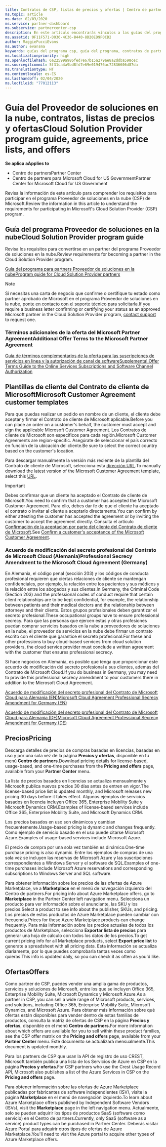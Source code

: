 ```yaml
---
title: Contratos de CSP, listas de precios y ofertas | Centro de partners
ms.topic: article
ms.date: 02/03/2020
ms.service: partner-dashboard
ms.subservice: partnercenter-csp
description: En este artículo encontrarás vínculos a las guías del programa Proveedor de soluciones en la nube, contratos de partners, contratos de clientes, listas de precios y ofertas.
ms.assetid: 9F11F571-D036-4C36-8440-8D20ED9F0CD2
author: MaggiePucciEvans
ms.author: evansma
keywords: guías del programa csp, guía del programa, contratos de partners, contratos de clientes, listas de precios, ofertas
ms.localizationpriority: high
ms.openlocfilehash: 6a22599a986fed7e67b15a279ae8a2ddba598cec
ms.sourcegitcommit: 5f31ca4a9bd8fd7e69e019476ac72836606d87da
ms.translationtype: HT
ms.contentlocale: es-ES
ms.lasthandoff: 02/04/2020
ms.locfileid: "77012113"
---
```

# <a name="cloud-solution-provider-program-guide-agreements-price-lists-and-offers"></a><span data-ttu-id="01856-104">Guía del Proveedor de soluciones en la nube, contratos, listas de precios y ofertas</span><span class="sxs-lookup"><span data-stu-id="01856-104">Cloud Solution Provider program guide, agreements, price lists, and offers</span></span>

<span data-ttu-id="01856-105">**Se aplica a**</span><span class="sxs-lookup"><span data-stu-id="01856-105">**Applies to**</span></span>

-  <span data-ttu-id="01856-106">Centro de partners</span><span class="sxs-lookup"><span data-stu-id="01856-106">Partner Center</span></span>
-  <span data-ttu-id="01856-107">Centro de partners para Microsoft Cloud for US Government</span><span class="sxs-lookup"><span data-stu-id="01856-107">Partner Center for Microsoft Cloud for US Government</span></span>


<span data-ttu-id="01856-108">Revisa la información de este artículo para comprender los requisitos para participar en el programa Proveedor de soluciones en la nube (CSP) de Microsoft.</span><span class="sxs-lookup"><span data-stu-id="01856-108">Review the information in this article to understand the requirements for participating in Microsoft's Cloud Solution Provider (CSP) program.</span></span>

## <a name="cloud-solution-provider-program-guide"></a><span data-ttu-id="01856-109">Guía del programa Proveedor de soluciones en la nube</span><span class="sxs-lookup"><span data-stu-id="01856-109">Cloud Solution Provider program guide</span></span>

<span data-ttu-id="01856-110">Revisa los requisitos para convertirse en un partner del programa Proveedor de soluciones en la nube.</span><span class="sxs-lookup"><span data-stu-id="01856-110">Review requirements for becoming a partner in the Cloud Solution Provider program.</span></span>

[<span data-ttu-id="01856-111">Guía del programa para partners Proveedor de soluciones en la nube</span><span class="sxs-lookup"><span data-stu-id="01856-111">Program guide for Cloud Solution Provider partners</span></span>](https://go.microsoft.com/fwlink/p/?LinkId=617100)

>[!Note]
><span data-ttu-id="01856-112">Si necesitas una carta de negocio que confirme o certifique tu estado como partner aprobado de Microsoft en el programa Proveedor de soluciones en la nube, [ponte en contacto con el soporte técnico](https://partner.microsoft.com/pcv/servicerequests/create) para solicitarla.</span><span class="sxs-lookup"><span data-stu-id="01856-112">If you require a business letter confirming or certifying your status as an approved Microsoft partner in the Cloud Solution Provider program, [contact support](https://partner.microsoft.com/pcv/servicerequests/create) to request one.</span></span>

### <a name="additional-offer-terms-to-the-microsoft-partner-agreement"></a><span data-ttu-id="01856-113">Términos adicionales de la oferta del Microsoft Partner Agreement</span><span class="sxs-lookup"><span data-stu-id="01856-113">Additional Offer Terms to the Microsoft Partner Agreement</span></span>

[<span data-ttu-id="01856-114">Guía de términos complementarios de la oferta para las suscripciones de servicios en línea y la autorización de canal de software</span><span class="sxs-lookup"><span data-stu-id="01856-114">Supplemental Offer Terms Guide to the Online Services Subscriptions and Software Channel Authorization</span></span>](https://query.prod.cms.rt.microsoft.com/cms/api/am/binary/RE3NOo7)

## <a name="microsoft-customer-agreement-customer-templates"></a><span data-ttu-id="01856-115">Plantillas de cliente del Contrato de cliente de Microsoft</span><span class="sxs-lookup"><span data-stu-id="01856-115">Microsoft Customer Agreement customer templates</span></span>

<span data-ttu-id="01856-116">Para que puedas realizar un pedido en nombre de un cliente, el cliente debe aceptar y firmar el Contrato de cliente de Microsoft aplicable.</span><span class="sxs-lookup"><span data-stu-id="01856-116">Before you can place an order on a customer's behalf, the customer must accept and sign the applicable Microsoft Customer Agreement.</span></span> <span data-ttu-id="01856-117">Los Contratos de cliente de Microsoft son específicos para cada región.</span><span class="sxs-lookup"><span data-stu-id="01856-117">Microsoft Customer Agreements are region-specific.</span></span> <span data-ttu-id="01856-118">Asegúrate de seleccionar el país correcto en función de la ubicación del cliente.</span><span class="sxs-lookup"><span data-stu-id="01856-118">Be sure to select the correct country based on the customer's location.</span></span>

<span data-ttu-id="01856-119">Para descargar manualmente la versión más reciente de la plantilla del Contrato de cliente de Microsoft, selecciona esta [dirección URL](https://aka.ms/customeragreement).</span><span class="sxs-lookup"><span data-stu-id="01856-119">To manually download the latest version of the Microsoft Customer Agreement template, select this [URL](https://aka.ms/customeragreement).</span></span>

>[!IMPORTANT]
><span data-ttu-id="01856-120">Debes confirmar que un cliente ha aceptado el Contrato de cliente de Microsoft.</span><span class="sxs-lookup"><span data-stu-id="01856-120">You need to confirm that a customer has accepted the Microsoft Customer Agreement.</span></span> <span data-ttu-id="01856-121">Para ello, debes dar fe de que el cliente ha aceptado el contrato o invitar al cliente a aceptarlo directamente.</span><span class="sxs-lookup"><span data-stu-id="01856-121">You can confirm by either attesting the customer has accepted the agreement or by inviting the customer to accept the agreement directly.</span></span> <span data-ttu-id="01856-122">Consulta el artículo [Confirmación de la aceptación por parte del cliente del Contrato de cliente de Microsoft](confirm-customer-agreement.md).</span><span class="sxs-lookup"><span data-stu-id="01856-122">See [Confirm a customer's acceptance of the Microsoft Customer Agreement](confirm-customer-agreement.md).</span></span>

### <a name="professional-secrecy-amendment-to-the-microsoft-cloud-agreement-germany"></a><span data-ttu-id="01856-123">Acuerdo de modificación del secreto profesional del Contrato de Microsoft Cloud (Alemania)</span><span class="sxs-lookup"><span data-stu-id="01856-123">Professional Secrecy Amendment to the Microsoft Cloud Agreement (Germany)</span></span>

<span data-ttu-id="01856-124">En Alemania, el código penal (sección 203) y los códigos de conducta profesional requieren que ciertas relaciones de cliente se mantengan confidenciales, por ejemplo, la relación entre los pacientes y sus médicos y la relación entre los abogados y sus clientes.</span><span class="sxs-lookup"><span data-stu-id="01856-124">In Germany, the Criminal Code (Section 203) and the professional codes of conduct require that certain client relationships are to be kept confidential, for example, the relationship between patients and their medical doctors and the relationship between attorneys and their clients.</span></span> <span data-ttu-id="01856-125">Estos grupos profesionales deben garantizar el secreto profesional.</span><span class="sxs-lookup"><span data-stu-id="01856-125">These occupational groups have to ensure professional secrecy.</span></span> <span data-ttu-id="01856-126">Para que las personas que ejercen estas y otras profesiones puedan comprar servicios basados en la nube a proveedores de soluciones en la nube, el proveedor de servicios en la nube debe firmar un contrato escrito con el cliente que garantice el secreto profesional.</span><span class="sxs-lookup"><span data-stu-id="01856-126">For these and other professions to buy cloud-based services from cloud solution providers, the cloud service provider must conclude a written agreement with the customer that ensures professional secrecy.</span></span>

<span data-ttu-id="01856-127">Si hace negocios en Alemania, es posible que tenga que proporcionar este acuerdo de modificación del secreto profesional a sus clientes, además del Contrato de Microsoft Cloud.</span><span class="sxs-lookup"><span data-stu-id="01856-127">If you do business in Germany, you may need to provide this professional secrecy amendment to your customers there in addition to the Microsoft Cloud Agreement.</span></span>

[<span data-ttu-id="01856-128">Acuerdo de modificación del secreto profesional del Contrato de Microsoft Cloud para Alemania (EN)</span><span class="sxs-lookup"><span data-stu-id="01856-128">Microsoft Cloud Agreement Professional Secrecy Amendment for Germany (EN)</span></span>](https://go.microsoft.com/fwlink/?linkid=2030827&clcid=0x409)

[<span data-ttu-id="01856-129">Acuerdo de modificación del secreto profesional del Contrato de Microsoft Cloud para Alemania (DE)</span><span class="sxs-lookup"><span data-stu-id="01856-129">Microsoft Cloud Agreement Professional Secrecy Amendment for Germany (DE)</span></span>](https://go.microsoft.com/fwlink/?linkid=2030827&clcid=0x407)

## <a name="pricing"></a><span data-ttu-id="01856-130">Precios</span><span class="sxs-lookup"><span data-stu-id="01856-130">Pricing</span></span>

<span data-ttu-id="01856-131">Descarga detalles de precios de compras basadas en licencias, basadas en uso y por una sola vez de la página **Precios y ofertas**, disponible en tu menú **Centro de partners**.</span><span class="sxs-lookup"><span data-stu-id="01856-131">Download pricing details for license-based, usage-based, and one-time purchases from the **Pricing and offers** page, available from your **Partner Center** menu.</span></span>

<span data-ttu-id="01856-132">La lista de precios basados en licencias se actualiza mensualmente y Microsoft publica nuevos precios 30 días antes de entren en vigor.</span><span class="sxs-lookup"><span data-stu-id="01856-132">The license-based price list is updated monthly, and Microsoft releases new pricing 30 days before it takes effect.</span></span> <span data-ttu-id="01856-133">Algunos ejemplos de servicios basados en licencia incluyen Office 365, Enterprise Mobility Suite y Microsoft Dynamics CRM.</span><span class="sxs-lookup"><span data-stu-id="01856-133">Examples of license-based services include Office 365, Enterprise Mobility Suite, and Microsoft Dynamics CRM.</span></span> 

<span data-ttu-id="01856-134">Los precios basados en uso son dinámicos y cambian frecuentemente.</span><span class="sxs-lookup"><span data-stu-id="01856-134">Usage-based pricing is dynamic and changes frequently.</span></span> <span data-ttu-id="01856-135">Como ejemplo de servicio basado en el uso puede citarse Microsoft Azure.</span><span class="sxs-lookup"><span data-stu-id="01856-135">Examples of usage-based services include Microsoft Azure.</span></span>

<span data-ttu-id="01856-136">El precio de compra por una sola vez también es dinámico.</span><span class="sxs-lookup"><span data-stu-id="01856-136">One-time purchase pricing is also dynamic.</span></span> <span data-ttu-id="01856-137">Entre los ejemplos de compras de una sola vez se incluyen las reservas de Microsoft Azure y las suscripciones correspondientes a Windows Server y el software de SQL.</span><span class="sxs-lookup"><span data-stu-id="01856-137">Examples of one-time purchases include Microsoft Azure reservations and corresponding subscriptions to Windows Server and SQL software.</span></span>

<span data-ttu-id="01856-138">Para obtener información sobre los precios de las ofertas de Azure Marketplace, ve a **Marketplace** en el menú de navegación izquierdo del Centro de partners.</span><span class="sxs-lookup"><span data-stu-id="01856-138">For pricing info about Azure Marketplace offers, go to **Marketplace** in the Partner Center left navigation menu.</span></span> <span data-ttu-id="01856-139">Selecciona un producto para ver información sobre el anunciante, las SKU y los precios.</span><span class="sxs-lookup"><span data-stu-id="01856-139">Select a product to see info about the publisher, SKUs, and pricing.</span></span> <span data-ttu-id="01856-140">Los precios de estos productos de Azure Marketplace pueden cambiar con frecuencia.</span><span class="sxs-lookup"><span data-stu-id="01856-140">Prices for these Azure Marketplace products can change frequently.</span></span> <span data-ttu-id="01856-141">Para más información sobre los precios actuales de todos los productos de Marketplace, selecciona **Exportar lista de precios** para generar una hoja de cálculo con todos los datos de los precios.</span><span class="sxs-lookup"><span data-stu-id="01856-141">To get current pricing info for all Marketplace products, select **Export price list** to generate a spreadsheet with all pricing data.</span></span> <span data-ttu-id="01856-142">Esta información se actualiza diariamente, por lo que puedes comprobarla tantas veces como quieras.</span><span class="sxs-lookup"><span data-stu-id="01856-142">This info is updated daily, so you can check it as often as you'd like.</span></span>

## <a name="offers"></a><span data-ttu-id="01856-143">Ofertas</span><span class="sxs-lookup"><span data-stu-id="01856-143">Offers</span></span>

<span data-ttu-id="01856-144">Como partner de CSP, puedes vender una amplia gama de productos, servicios y soluciones de Microsoft, entre los que se incluyen Office 365, Enterprise Mobility Suite, Microsoft Dynamics y Microsoft Azure.</span><span class="sxs-lookup"><span data-stu-id="01856-144">As a partner in CSP, you can sell a wide range of Microsoft products, services, and solutions, including Office 365, Enterprise Mobility Suite, Microsoft Dynamics, and Microsoft Azure.</span></span> <span data-ttu-id="01856-145">Para obtener más información sobre qué ofertas están disponibles para vender dentro de estas familias de productos, consulta la matriz de ofertas de CSP en la página **Precios y ofertas**, disponible en el menú **Centro de partners**.</span><span class="sxs-lookup"><span data-stu-id="01856-145">For more information about which offers are available for you to sell within these product families, see the CSP offer matrix on the **Pricing and offers** page, available from your **Partner Center** menu.</span></span> <span data-ttu-id="01856-146">Este documento se actualizará mensualmente.</span><span class="sxs-lookup"><span data-stu-id="01856-146">This document is updated monthly.</span></span>

<span data-ttu-id="01856-147">Para los partners de CSP que usan la API de registro de uso CREST, Microsoft también publica una lista de los Servicios de Azure en CSP en la página **Precios y ofertas**.</span><span class="sxs-lookup"><span data-stu-id="01856-147">For CSP partners who use the Crest Usage Record API, Microsoft also publishes a list of the Azure Services in CSP on the **Pricing and offers** page.</span></span>

<span data-ttu-id="01856-148">Para obtener información sobre las ofertas de Azure Marketplace publicadas por fabricantes de software independientes (ISV), visite la página **Marketplace** en el menú de navegación izquierdo.</span><span class="sxs-lookup"><span data-stu-id="01856-148">To learn about Azure Marketplace offers published by Independent Software Vendors  (ISVs), visit the **Marketplace** page in the left navigation menu.</span></span> <span data-ttu-id="01856-149">Actualmente, solo se pueden adquirir los tipos de productos SaaS (software como servicio) en el Centro de partners.</span><span class="sxs-lookup"><span data-stu-id="01856-149">Currently, only SaaS (software as a service) product types can be purchased in Partner Center.</span></span> <span data-ttu-id="01856-150">Deberás visitar Azure Portal para adquirir otros tipos de ofertas de Azure Marketplace.</span><span class="sxs-lookup"><span data-stu-id="01856-150">You'll need to visit the Azure portal to acquire other types of Azure Marketplace offers.</span></span>
